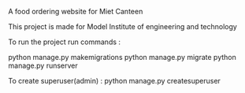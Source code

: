 
A food ordering website for Miet Canteen   

This project is made for Model Institute of engineering and technology

To run the project run commands :

python manage.py makemigrations
python manage.py migrate
python manage.py runserver

To create superuser(admin) :
python manage.py createsuperuser
